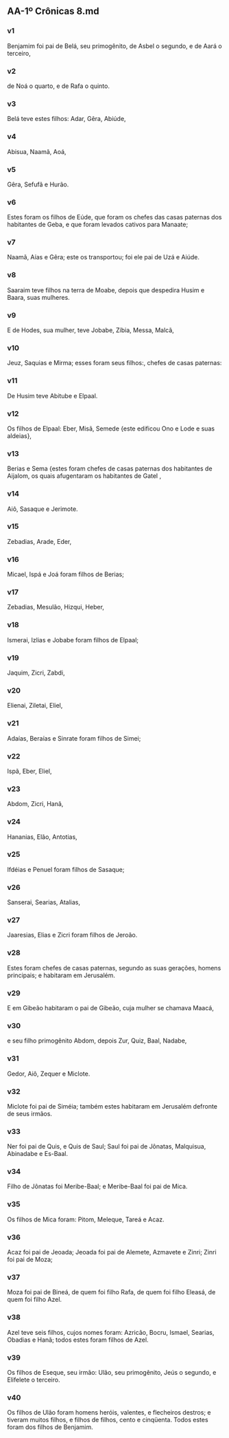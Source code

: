 ## AA-1º Crônicas 8.md
### v1
 Benjamim foi pai de Belá, seu primogênito, de Asbel o segundo, e de Aará o terceiro,
### v2
 de Noá o quarto, e de Rafa o quinto.
### v3
 Belá teve estes filhos: Adar, Gêra, Abiúde,
### v4
 Abisua, Naamã, Aoá,
### v5
 Gêra, Sefufã e Hurão.
### v6
 Estes foram os filhos de Eúde, que foram os chefes das casas paternas dos habitantes de Geba, e que foram levados cativos para Manaate;
### v7
 Naamã, Aías e Gêra; este os transportou; foi ele pai de Uzá e Aiúde.
### v8
 Saaraim teve filhos na terra de Moabe, depois que despedira Husim e Baara, suas mulheres.
### v9
 E de Hodes, sua mulher, teve Jobabe, Zíbia, Messa, Malcã,
### v10
 Jeuz, Saquias e Mirma; esses foram seus filhos:, chefes de casas paternas:
### v11
 De Husim teve Abitube e Elpaal.
### v12
 Os filhos de Elpaal: Eber, Misã, Semede {este edificou Ono e Lode e suas aldeias},
### v13
 Berias e Sema {estes foram chefes de casas paternas dos habitantes de Aijalom, os quais afugentaram os habitantes de Gatel ,
### v14
 Aiô, Sasaque e Jerimote.
### v15
 Zebadias, Arade, Eder,
### v16
 Micael, Ispá e Joá foram filhos de Berias;
### v17
 Zebadias, Mesulão, Hizqui, Heber,
### v18
 Ismerai, Izlias e Jobabe foram filhos de Elpaal;
### v19
 Jaquim, Zicri, Zabdi,
### v20
 Elienai, Ziletai, Eliel,
### v21
 Adaías, Beraías e Sinrate foram filhos de Simei;
### v22
 Ispã, Eber, Eliel,
### v23
 Abdom, Zicri, Hanã,
### v24
 Hananias, Elão, Antotias,
### v25
 Ifdéias e Penuel foram filhos de Sasaque;
### v26
 Sanserai, Searias, Atalias,
### v27
 Jaaresias, Elias e Zicri foram filhos de Jeroão.
### v28
 Estes foram chefes de casas paternas, segundo as suas gerações, homens principais; e habitaram em Jerusalém.
### v29
 E em Gibeão habitaram o pai de Gibeão, cuja mulher se chamava Maacá,
### v30
 e seu filho primogênito Abdom, depois Zur, Quiz, Baal, Nadabe,
### v31
 Gedor, Aiô, Zequer e Miclote.
### v32
 Miclote foi pai de Siméia; também estes habitaram em Jerusalém defronte de seus irmãos.
### v33
 Ner foi pai de Quis, e Quis de Saul; Saul foi pai de Jônatas, Malquisua, Abinadabe e Es-Baal.
### v34
 Filho de Jônatas foi Meribe-Baal; e Meribe-Baal foi pai de Mica.
### v35
 Os filhos de Mica foram: Pitom, Meleque, Tareá e Acaz.
### v36
 Acaz foi pai de Jeoada; Jeoada foi pai de Alemete, Azmavete e Zinri; Zinri foi pai de Moza;
### v37
 Moza foi pai de Bineá, de quem foi filho Rafa, de quem foi filho Eleasá, de quem foi filho Azel.
### v38
 Azel teve seis filhos, cujos nomes foram: Azricão, Bocru, Ismael, Searias, Obadias e Hanã; todos estes foram filhos de Azel.
### v39
 Os filhos de Eseque, seu irmão: Ulão, seu primogênito, Jeús o segundo, e Elifelete o terceiro.
### v40
 Os filhos de Ulão foram homens heróis, valentes, e flecheiros destros; e tiveram muitos filhos, e filhos de filhos, cento e cinqüenta. Todos estes foram dos filhos de Benjamim.
